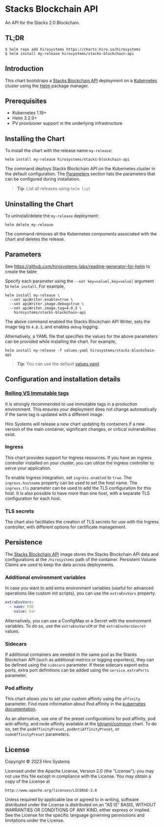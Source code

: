 # Stacks Blockchain API

An API for the Stacks 2.0 Blockchain.

## TL;DR

```console
$ helm repo add hirosystems https://charts.hiro.so/hirosystems
$ helm install my-release hirosystems/stacks-blockchain-api
```

## Introduction

This chart bootstraps a [Stacks Blockchain API](https://github.com/hirosystems/stacks-blockchain-api) deployment on a [Kubernetes](https://kubernetes.io) cluster using the [Helm](https://helm.sh) package manager.

## Prerequisites

- Kubernetes 1.19+
- Helm 3.2.0+
- PV provisioner support in the underlying infrastructure

## Installing the Chart

To install the chart with the release name `my-release`:

```console
helm install my-release hirosystems/stacks-blockchain-api
```

The command deploys Stacks Blockchain API on the Kubernetes cluster in the default configuration. The [Parameters](#parameters) section lists the parameters that can be configured during installation.

> **Tip**: List all releases using `helm list`

## Uninstalling the Chart

To uninstall/delete the `my-release` deployment:

```console
helm delete my-release
```

The command removes all the Kubernetes components associated with the chart and deletes the release.

## Parameters

See https://github.com/hirosystems-labs/readme-generator-for-helm to create the table

Specify each parameter using the `--set key=value[,key=value]` argument to `helm install`. For example,

```console
helm install my-release \
  --set apiWriter.enable=true \
  --set apiWriter.image.debug=true \
  --set apiWriter.image.tag=4.0.3 \
    hirosystems/stacks-blockchain-api
```

The above command enabled the Stacks Blockchain API Writer, sets the image tag to `4.0.3`, and enables `debug` logging.

Alternatively, a YAML file that specifies the values for the above parameters can be provided while installing the chart. For example,

```console
helm install my-release -f values.yaml hirosystems/stacks-blockchain-api
```

> **Tip**: You can use the default [values.yaml](values.yaml)

## Configuration and installation details

### [Rolling VS Immutable tags](https://docs.bitnami.com/containers/how-to/understand-rolling-tags-containers/)

It is strongly recommended to use immutable tags in a production environment. This ensures your deployment does not change automatically if the same tag is updated with a different image.

Hiro Systems will release a new chart updating its containers if a new version of the main container, significant changes, or critical vulnerabilities exist.

### Ingress

This chart provides support for Ingress resources. If you have an ingress controller installed on your cluster, you can utilize the ingress controller to serve your application.

To enable Ingress integration, set `ingress.enabled` to `true`. The `ingress.hostname` property can be used to set the host name. The `ingress.tls` parameter can be used to add the TLS configuration for this host. It is also possible to have more than one host, with a separate TLS configuration for each host.

### TLS secrets

The chart also facilitates the creation of TLS secrets for use with the Ingress controller, with different options for certificate management.

## Persistence

The [Stacks Blockchain API](https://github.com/hirosystems/stacks-blockchain-api) image stores the Stacks Blockchain API data and configurations at the `/hirosystems` path of the container. Persistent Volume Claims are used to keep the data across deployments.

### Additional environment variables

In case you want to add extra environment variables (useful for advanced operations like custom init scripts), you can use the `extraEnvVars` property.

```yaml
extraEnvVars:
  - name: FOO
    value: bar
```

Alternatively, you can use a ConfigMap or a Secret with the environment variables. To do so, use the `extraEnvVarsCM` or the `extraEnvVarsSecret` values.

### Sidecars

If additional containers are needed in the same pod as the Stacks Blockchain API (such as additional metrics or logging exporters), they can be defined using the `sidecars` parameter. If these sidecars export extra ports, extra port definitions can be added using the `service.extraPorts` parameter.

### Pod affinity

This chart allows you to set your custom affinity using the `affinity` parameter. Find more information about Pod affinity in the [kubernetes documentation](https://kubernetes.io/docs/concepts/configuration/assign-pod-node/#affinity-and-anti-affinity).

As an alternative, use one of the preset configurations for pod affinity, pod anti-affinity, and node affinity available at the [bitnami/common](https://github.com/bitnami/charts/tree/master/bitnami/common#affinities) chart. To do so, set the `podAffinityPreset`, `podAntiAffinityPreset`, or `nodeAffinityPreset` parameters.

## License

Copyright &copy; 2023 Hiro Systems

Licensed under the Apache License, Version 2.0 (the "License");
you may not use this file except in compliance with the License.
You may obtain a copy of the License at

    http://www.apache.org/licenses/LICENSE-2.0

Unless required by applicable law or agreed to in writing, software
distributed under the License is distributed on an "AS IS" BASIS,
WITHOUT WARRANTIES OR CONDITIONS OF ANY KIND, either express or implied.
See the License for the specific language governing permissions and
limitations under the License.
